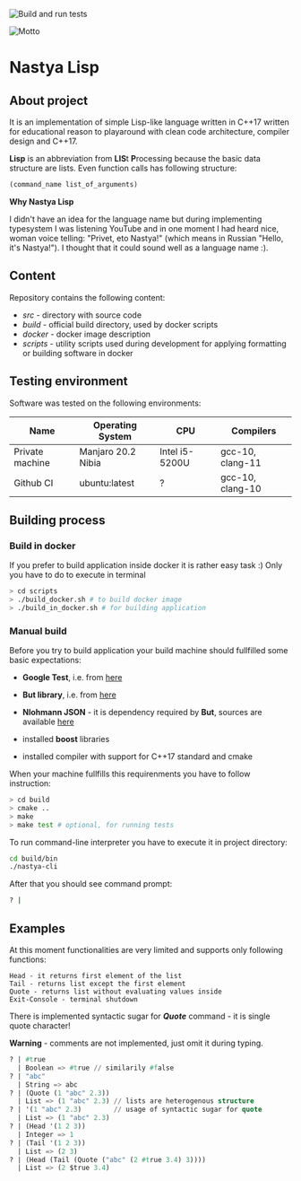
![Build and run tests](https://github.com/pawel-jarosz/nastya-lisp/workflows/Build%20and%20run%20tests/badge.svg?branch=devel?event=push)

![Motto](https://media1.tenor.com/images/fef6738d7beb047b31dc357ce23b8d72/tenor.gif?itemid=18358101 "What I think about language with female name after playaround with Julia language :)")

# Nastya Lisp

## About project

It is an implementation of simple Lisp-like language written in C++17 written for educational reason to playaround with clean code architecture, compiler design and C++17.

**Lisp** is an abbreviation from **LIS**t **P**rocessing because the basic data structure are lists. Even function calls has following structure:

```lisp
(command_name list_of_arguments)
```

**Why Nastya Lisp**

I didn't have an idea for the language name but during implementing typesystem I was listening YouTube and in one
moment I had heard nice, woman voice telling: "Privet, eto Nastya!" (which means in Russian "Hello, it's Nastya!").
I thought that it could sound well as a language name :).

## Content

Repository contains the following content:

* *src* - directory with source code
* *build* - official build directory, used by docker scripts
* *docker* - docker image description
* *scripts* - utility scripts used during development for applying formatting or building software in docker

## Testing environment

Software was tested on the following environments:


| Name | Operating System | CPU |  Compilers |
|------|------------------|-----------|------|
| Private machine   | Manjaro 20.2 Nibia | Intel i5-5200U | gcc-10, clang-11|
| Github CI | ubuntu:latest | ? | gcc-10, clang-10 |

## Building process

### Build in docker
If you prefer to build application inside docker it is rather easy task :) Only you have to do to execute in terminal

```bash
> cd scripts
> ./build_docker.sh # to build docker image
> ./build_in_docker.sh # for building application
```

### Manual build

Before you try to build application your build machine should fullfilled some basic expectations:

* **Google Test**, i.e. from [here](https://github.com/google/googletest)

* **But library**, i.e. from [here](https://github.com/el-bart/but)
* **Nlohmann JSON** - it is dependency required by **But**, sources are available  [here](https://github.com/nlohmann/json.git)
* installed **boost** libraries
* installed compiler with support for C++17 standard and cmake

When your machine fullfills this requirenments you have to follow instruction:

```bash
> cd build
> cmake ..
> make
> make test # optional, for running tests
```

To run command-line interpreter you have to execute it in project directory:

```bash
cd build/bin
./nastya-cli
```

After that you should see command prompt:

``` bash
? |
```


## Examples

At this moment functionalities are very limited and supports only following functions:

    Head - it returns first element of the list
    Tail - returns list except the first element
    Quote - returns list without evaluating values inside
    Exit-Console - terminal shutdown

There is implemented syntactic sugar for ***Quote*** command - it is single quote character!

**Warning** - comments are not implemented, just omit it during typing.

```lisp
? | #true
  | Boolean => #true // similarily #false
? | "abc"
  | String => abc
? | (Quote (1 "abc" 2.3))
  | List => (1 "abc" 2.3) // lists are heterogenous structure
? | '(1 "abc" 2.3)        // usage of syntactic sugar for quote
  | List => (1 "abc" 2.3)
? | (Head '(1 2 3))
  | Integer => 1
? | (Tail '(1 2 3))
  | List => (2 3)
? | (Head (Tail (Quote ("abc" (2 #true 3.4) 3))))
  | List => (2 $true 3.4)
```
